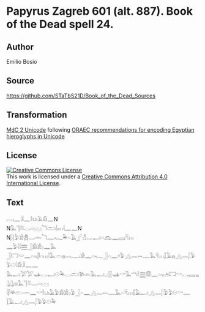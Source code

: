 # Papyrus Zagreb 601 (alt. 887). Book of the Dead spell 24.

## Author 

Emilio Bosio

## Source 

https://github.com/STaTbS21D/Book_of_the_Dead_Sources

## Transformation 

[MdC 2 Unicode](https://statbs21d.github.io/mdc2unicode.html) following [ORAEC recommendations for encoding Egyptian hieroglyphs in Unicode](https://github.com/oraec/recommendations-encoding-hieroglyphs)

## License 

<a rel="license" href="http://creativecommons.org/licenses/by/4.0/"><img alt="Creative Commons License" style="border-width:0" src="https://i.creativecommons.org/l/by/4.0/88x31.png" /></a><br />This work is licensed under a <a rel="license" href="http://creativecommons.org/licenses/by/4.0/">Creative Commons Attribution 4.0 International License</a>.

## Text 

<hiero><rubrum>𓂋𓏤𓈖𓏎𓈖𓎛𓂓𓏤𓄿𓀁𓈖</rubrum>N<br>
N𓅓𓊹𓌨𓂋𓏏𓈉𓆓𓂧𓌃𓏤𓏥𓇋𓈖𓈖N<br>
N𓆄𓊤𓅱𓀀𓆣𓂋𓏛𓆓𓊃𓆑𓅆𓏏𓄿𓂾𓀭𓂋𓂝𓏏𓃹𓈖𓈙𓄛𓏥<br>
𓈖𓅱𓇋𓇋𓈗𓃀𓀁𓀀𓊪𓈖𓅓<br>
𓃀𓉐𓎟𓈖𓏏𓏭𓋴𓏏𓏥𓇋𓅓𓏛𓐍𓂋𓊃𓏤𓀀𓈖𓏏𓆑𓃀𓏏𓈖𓏌𓅱𓂻𓂋𓍿𓊃𓅓𓄛𓏥𓆼𓄿𓐍𓂻𓂋𓆄𓅱𓅱𓇳𓇋𓀁𓏎𓈖𓈖<br>
𓅓𓂝𓅯𓅯𓊛𓂋𓂝𓇳𓅆𓂋𓂧𓌗𓏛𓅓𓂝𓈎𓂭𓂭𓊛𓎡𓅓𓎔𓎛𓈗𓏃𓈖𓏏𓏭𓂉𓉐𓎡𓂋𓈘𓈇𓊮𓊮𓊖𓅓𓊹𓌨𓂋𓏏𓈉<br>
𓇋𓋴𓋬𓂧𓏛𓈖𓎡𓎛𓂓𓏤𓄿𓅱𓀁𓀀𓊪𓅱𓃀𓏏𓈖𓂻𓂋𓍿𓊃𓅓𓏏𓄛𓏥𓆼𓄿𓂝𓂻𓂋𓆄𓅱𓅱𓇳𓎡𓊃<br>
𓆼𓄿𓂝𓂻𓂋𓆄𓅱𓅱𓇳𓅆<br></hiero>
